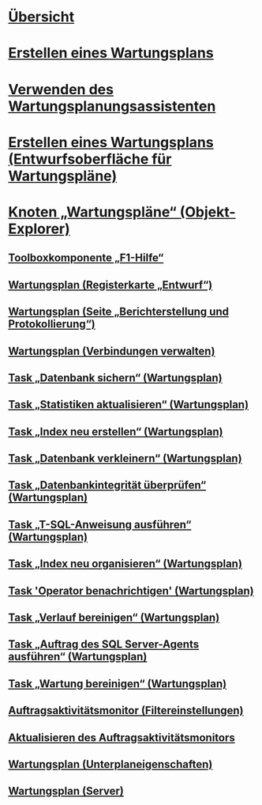 # [Übersicht](maintenance-plans.md)  
# [Erstellen eines Wartungsplans](create-a-maintenance-plan.md)  
# [Verwenden des Wartungsplanungsassistenten](use-the-maintenance-plan-wizard.md)  
# [Erstellen eines Wartungsplans (Entwurfsoberfläche für Wartungspläne)](create-a-maintenance-plan-maintenance-plan-design-surface.md)  
# [Knoten „Wartungspläne“ (Objekt-Explorer)](maintenance-plans-node-object-explorer.md)  
## [Toolboxkomponente „F1-Hilfe“](toolbox-component-f1-help.md)  
## [Wartungsplan (Registerkarte „Entwurf“)](maintenance-plan-design-tab.md)  
## [Wartungsplan (Seite „Berichterstellung und Protokollierung“)](maintenance-plan-reporting-and-logging-page.md)  
## [Wartungsplan (Verbindungen verwalten)](maintenance-plan-manage-connections.md)  
## [Task „Datenbank sichern“ (Wartungsplan)](options-in-the-back-up-database-task-for-maintenance-plan.md)  
## [Task „Statistiken aktualisieren“ (Wartungsplan)](update-statistics-task-maintenance-plan.md)  
## [Task „Index neu erstellen“ (Wartungsplan)](rebuild-index-task-maintenance-plan.md)  
## [Task „Datenbank verkleinern“ (Wartungsplan)](shrink-database-task-maintenance-plan.md)  
## [Task „Datenbankintegrität überprüfen“ (Wartungsplan)](check-database-integrity-task-maintenance-plan.md)  
## [Task „T-SQL-Anweisung ausführen“ (Wartungsplan)](execute-t-sql-statement-task-maintenance-plan.md)  
## [Task „Index neu organisieren“ (Wartungsplan)](reorganize-index-task-maintenance-plan.md)  
## [Task 'Operator benachrichtigen' (Wartungsplan)](notify-operator-task-maintenance-plan.md)  
## [Task „Verlauf bereinigen“ (Wartungsplan)](history-cleanup-task-maintenance-plan.md)  
## [Task „Auftrag des SQL Server-Agents ausführen“ (Wartungsplan)](execute-sql-server-agent-job-task-maintenance-plan.md)  
## [Task „Wartung bereinigen“ (Wartungsplan)](maintenance-cleanup-task-maintenance-plan.md)  
## [Auftragsaktivitätsmonitor (Filtereinstellungen)](job-activity-monitor-filter-settings.md)  
## [Aktualisieren des Auftragsaktivitätsmonitors](job-activity-monitor-refresh.md)  
## [Wartungsplan (Unterplaneigenschaften)](maintenance-plan-subplan-properties.md)  
## [Wartungsplan (Server)](maintenance-plan-servers.md)  
